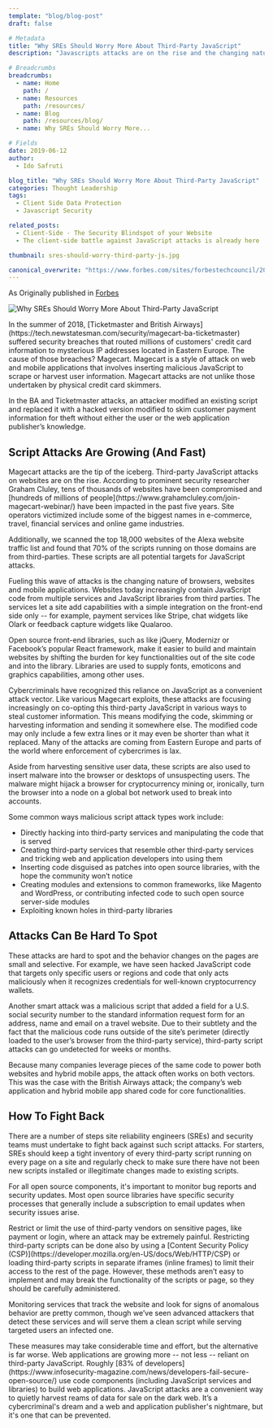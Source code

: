 ```yaml
---
template: "blog/blog-post"
draft: false

# Metadata
title: "Why SREs Should Worry More About Third-Party JavaScript"
description: "Javascripts attacks are on the rise and the changing nature of websites & mobile applications is fueling it. These javascript attacks are hard to stop and the post provide solutions on how to fight back."

# Breadcrumbs
breadcrumbs:
  - name: Home
    path: /
  - name: Resources
    path: /resources/
  - name: Blog
    path: /resources/blog/
  - name: Why SREs Should Worry More...

# Fields
date: 2019-06-12
author:
  - Ido Safruti

blog_title: "Why SREs Should Worry More About Third-Party JavaScript"
categories: Thought Leadership
tags:
  - Client Side Data Protection
  - Javascript Security

related_posts:
  - Client-Side - The Security Blindspot of your Website
  - The client-side battle against JavaScript attacks is already here

thumbnail: sres-should-worry-third-party-js.jpg

canonical_overwrite: "https://www.forbes.com/sites/forbestechcouncil/2019/06/12/why-sres-should-worry-more-about-third-party-javascript/#3c9f6fb2f525"
---
```


As Originally published in [Forbes](https://www.forbes.com/sites/forbestechcouncil/2019/06/12/why-sres-should-worry-more-about-third-party-javascript/#3c9f6fb2f525)

![Why SREs Should Worry More About Third-Party JavaScript](/assets/images/blog/sres-should-worry-third-party-js.jpg)<br>

<p>In the summer of 2018, [Ticketmaster and British Airways](https://tech.newstatesman.com/security/magecart-ba-ticketmaster) suffered security breaches that routed millions of customers' credit card information to mysterious IP addresses located in Eastern Europe. The cause of those breaches? Magecart. Magecart is a style of attack on web and mobile applications that involves inserting malicious JavaScript to scrape or harvest user information. Magecart attacks are not unlike those undertaken by physical credit card skimmers.</p>
<p>In the BA and Ticketmaster attacks, an attacker modified an existing script and replaced it with a hacked version modified to skim customer payment information for theft without either the user or the web application publisher’s knowledge.</p>

<h2>Script Attacks Are Growing (And Fast)</h2>

<p>Magecart attacks are the tip of the iceberg. Third-party JavaScript attacks on websites are on the rise. According to prominent security researcher Graham Cluley, tens of thousands of websites have been compromised and [hundreds of millions of people](https://www.grahamcluley.com/join-magecart-webinar/) have been impacted in the past five years. Site operators victimized include some of the biggest names in e-commerce, travel, financial services and online game industries.</p>

<p>Additionally, we scanned the top 18,000 websites of the Alexa website traffic list and found that 70% of the scripts running on those domains are from third-parties. These scripts are all potential targets for JavaScript attacks.</p>

<p>Fueling this wave of attacks is the changing nature of browsers, websites and mobile applications. Websites today increasingly contain JavaScript code from multiple services and JavaScript libraries from third parties. The services let a site add capabilities with a simple integration on the front-end side only -- for example, payment services like Stripe, chat widgets like Olark or feedback capture widgets like Qualaroo.</p>

<p>Open source front-end libraries, such as like jQuery, Modernizr or Facebook’s popular React framework, make it easier to build and maintain websites by shifting the burden for key functionalities out of the site code and into the library. Libraries are used to supply fonts, emoticons and graphics capabilities, among other uses.</p>

<p>Cybercriminals have recognized this reliance on JavaScript as a convenient attack vector. Like various Magecart exploits, these attacks are focusing increasingly on co-opting this third-party JavaScript in various ways to steal customer information. This means modifying the code, skimming or harvesting information and sending it somewhere else. The modified code may only include a few extra lines or it may even be shorter than what it replaced. Many of the attacks are coming from Eastern Europe and parts of the world where enforcement of cybercrimes is lax.</p>

<p>Aside from harvesting sensitive user data, these scripts are also used to insert malware into the browser or desktops of unsuspecting users. The malware might hijack a browser for cryptocurrency mining or, ironically, turn the browser into a node on a global bot network used to break into accounts.</p>

<p>Some common ways malicious script attack types work include:</p>

<ul>
  <li>Directly hacking into third-party services and manipulating the code that is served</li>
  
  <li>Creating third-party services that resemble other third-party services and tricking web and application developers into using them</li>
  
  <li>Inserting code disguised as patches into open source libraries, with the hope the community won’t notice</li>
  
  <li>Creating modules and extensions to common frameworks, like Magento and WordPress, or contributing infected code to such open source server-side modules</li>
  
  <li>Exploiting known holes in third-party libraries</li>
</ul>

<h2>Attacks Can Be Hard To Spot</h2>

<p>These attacks are hard to spot and the behavior changes on the pages are small and selective. For example, we have seen hacked JavaScript code that targets only specific users or regions and code that only acts maliciously when it recognizes credentials for well-known cryptocurrency wallets.</p>

<p>Another smart attack was a malicious script that added a field for a U.S. social security number to the standard information request form for an address, name and email on a travel website. Due to their subtlety and the fact that the malicious code runs outside of the site’s perimeter (directly loaded to the user’s browser from the third-party service), third-party script attacks can go undetected for weeks or months.</p>

<p>Because many companies leverage pieces of the same code to power both websites and hybrid mobile apps, the attack often works on both vectors. This was the case with the British Airways attack; the company’s web application and hybrid mobile app shared code for core functionalities.</p>

<h2>How To Fight Back</h2>

<p>There are a number of steps site reliability engineers (SREs) and security teams must undertake to fight back against such script attacks. For starters, SREs should keep a tight inventory of every third-party script running on every page on a site and regularly check to make sure there have not been new scripts installed or illegitimate changes made to existing scripts.</p>

<p>For all open source components, it's important to monitor bug reports and security updates. Most open source libraries have specific security processes that generally include a subscription to email updates when security issues arise.</p>

<p>Restrict or limit the use of third-party vendors on sensitive pages, like payment or login, where an attack may be extremely painful. Restricting third-party scripts can be done also by using a [Content Security Policy (CSP)](https://developer.mozilla.org/en-US/docs/Web/HTTP/CSP) or loading third-party scripts in separate iframes (inline frames) to limit their access to the rest of the page. However, these methods aren’t easy to implement and may break the functionality of the scripts or page, so they should be carefully administered.</p>

<p>Monitoring services that track the website and look for signs of anomalous behavior are pretty common, though we’ve seen advanced attackers that detect these services and will serve them a clean script while serving targeted users an infected one.</p>

<p>These measures may take considerable time and effort, but the alternative is far worse. Web applications are growing more -- not less -- reliant on third-party JavaScript. Roughly [83% of developers](https://www.infosecurity-magazine.com/news/developers-fail-secure-open-source/) use code components (including JavaScript services and libraries) to build web applications. JavaScript attacks are a convenient way to quietly harvest reams of data for sale on the dark web. It’s a cybercriminal's dream and a web and application publisher's nightmare, but it's one that can be prevented.</p>

